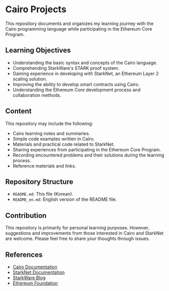 # Cairo Projects

This repository documents and organizes my learning journey with the Cairo programming language while participating in the Ethereum Core Program.

## Learning Objectives

- Understanding the basic syntax and concepts of the Cairo language.
- Comprehending StarkWare's STARK proof system.
- Gaining experience in developing with StarkNet, an Ethereum Layer 2 scaling solution.
- Improving the ability to develop smart contracts using Cairo.
- Understanding the Ethereum Core development process and collaboration methods.

## Content

This repository may include the following:

- Cairo learning notes and summaries.
- Simple code examples written in Cairo.
- Materials and practical code related to StarkNet.
- Sharing experiences from participating in the Ethereum Core Program.
- Recording encountered problems and their solutions during the learning process.
- Reference materials and links.

## Repository Structure

- `README.md`: This file (Korean).
- `README_en.md`: English version of the README file.

## Contribution

This repository is primarily for personal learning purposes. However, suggestions and improvements from those interested in Cairo and StarkNet are welcome. Please feel free to share your thoughts through issues.

## References

- [Cairo Documentation](https://www.cairo-lang.org/docs/)
- [StarkNet Documentation](https://docs.starknet.io/)
- [StarkWare Blog](https://medium.com/starkware)
- [Ethereum Foundation](https://ethereum.org/)
